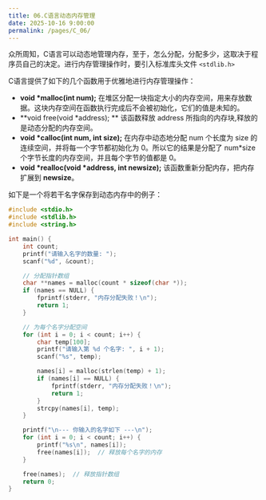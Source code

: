 ```yaml
---
title: 06.C语言动态内存管理
date: 2025-10-16 9:00:00
permalink: /pages/C_06/
---
```


众所周知，C语言可以动态地管理内存，至于，怎么分配，分配多少，这取决于程序员自己的决定。进行内存管理操作时，要引入标准库头文件 `<stdlib.h>`

C语言提供了如下的几个函数用于优雅地进行内存管理操作：

+ **void \*malloc(int num);**
  在堆区分配一块指定大小的内存空间，用来存放数据。这块内存空间在函数执行完成后不会被初始化，它们的值是未知的。
+ **void free(void \*address); **  该函数释放 address 所指向的内存块,释放的是动态分配的内存空间。
+ **void \*calloc(int num, int size);** 在内存中动态地分配 num 个长度为 size 的连续空间，并将每一个字节都初始化为 0。所以它的结果是分配了 num*size 个字节长度的内存空间，并且每个字节的值都是 0。
+ **void \*realloc(void \*address, int newsize);**
  该函数重新分配内存，把内存扩展到 **newsize**。

如下是一个将若干名字保存到动态内存中的例子：

```c
#include <stdio.h>
#include <stdlib.h>
#include <string.h>

int main() {
    int count;
    printf("请输入名字的数量: ");
    scanf("%d", &count);

    // 分配指针数组
    char **names = malloc(count * sizeof(char *));
    if (names == NULL) {
        fprintf(stderr, "内存分配失败！\n");
        return 1;
    }

    // 为每个名字分配空间
    for (int i = 0; i < count; i++) {
        char temp[100];
        printf("请输入第 %d 个名字: ", i + 1);
        scanf("%s", temp);

        names[i] = malloc(strlen(temp) + 1);
        if (names[i] == NULL) {
            fprintf(stderr, "内存分配失败！\n");
            return 1;
        }
        strcpy(names[i], temp);
    }

    printf("\n--- 你输入的名字如下 ---\n");
    for (int i = 0; i < count; i++) {
        printf("%s\n", names[i]);
        free(names[i]);  // 释放每个名字的内存
    }

    free(names);  // 释放指针数组
    return 0;
}

```

